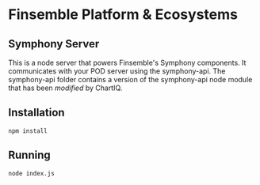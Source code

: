 # Finsemble Platform & Ecosystems
## Symphony Server
This is a node server that powers Finsemble's Symphony components. It communicates with your POD server using the symphony-api. The symphony-api folder contains a version of the symphony-api node module that has been *modified* by ChartIQ.

## Installation
`npm install`

## Running
`node index.js`

